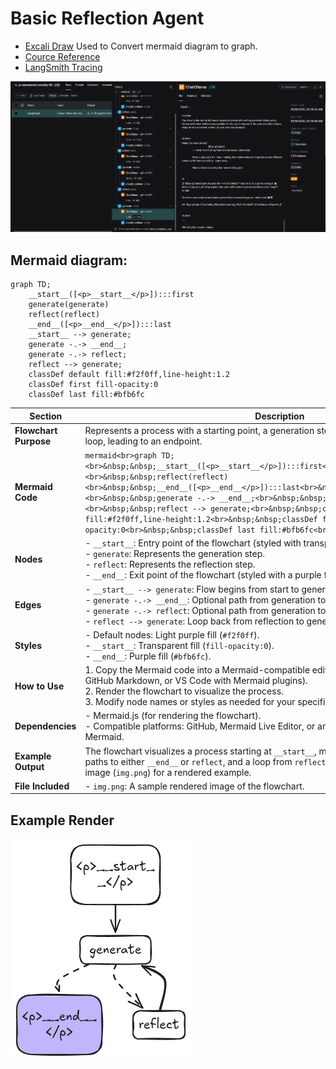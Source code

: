 # Basic Reflection Agent
- [Excali Draw](https://excalidraw.com/) Used to Convert mermaid diagram to graph.
- [Cource Reference](https://github.com/emarco177/langgraph-course/tree/project/reflection-agent)
- [LangSmith Tracing](https://smith.langchain.com/o/032efef2-c6bd-42e8-9c4f-424e2da7cf1f/projects/p/c8fd8dce-bf7e-45cb-9110-e83fad7e5c1e?timeModel=%7B%22duration%22%3A%227d%22%7D&peek=308b5e19-cfde-4823-a685-2de06fae8e71&peeked_trace=e4fe4317-0641-46f1-8387-0b638c1ab3cd)

![img_1.png](img_1.png)

## Mermaid diagram:
```mermaid
graph TD;
	__start__([<p>__start__</p>]):::first
	generate(generate)
	reflect(reflect)
	__end__([<p>__end__</p>]):::last
	__start__ --> generate;
	generate -.-> __end__;
	generate -.-> reflect;
	reflect --> generate;
	classDef default fill:#f2f0ff,line-height:1.2
	classDef first fill-opacity:0
	classDef last fill:#bfb6fc
```

| **Section**            | **Description**                                                                 |
|-------------------------|---------------------------------------------------------------------------------|
| **Flowchart Purpose**   | Represents a process with a starting point, a generation step, a reflection step, and an iterative loop, leading to an endpoint. |
| **Mermaid Code**        | ```mermaid<br>graph TD;<br>&nbsp;&nbsp;__start__([<p>__start__</p>]):::first<br>&nbsp;&nbsp;generate(generate)<br>&nbsp;&nbsp;reflect(reflect)<br>&nbsp;&nbsp;__end__([<p>__end__</p>]):::last<br>&nbsp;&nbsp;__start__ --> generate;<br>&nbsp;&nbsp;generate -.-> __end__;<br>&nbsp;&nbsp;generate -.-> reflect;<br>&nbsp;&nbsp;reflect --> generate;<br>&nbsp;&nbsp;classDef default fill:#f2f0ff,line-height:1.2<br>&nbsp;&nbsp;classDef first fill-opacity:0<br>&nbsp;&nbsp;classDef last fill:#bfb6fc<br>``` |
| **Nodes**               | - `__start__`: Entry point of the flowchart (styled with transparent fill).<br>- `generate`: Represents the generation step.<br>- `reflect`: Represents the reflection step.<br>- `__end__`: Exit point of the flowchart (styled with a purple fill). |
| **Edges**               | - `__start__ --> generate`: Flow begins from start to generation.<br>- `generate -.-> __end__`: Optional path from generation to end (dotted line).<br>- `generate -.-> reflect`: Optional path from generation to reflection (dotted line).<br>- `reflect --> generate`: Loop back from reflection to generation. |
| **Styles**              | - Default nodes: Light purple fill (`#f2f0ff`).<br>- `__start__`: Transparent fill (`fill-opacity:0`).<br>- `__end__`: Purple fill (`#bfb6fc`). |
| **How to Use**          | 1. Copy the Mermaid code into a Mermaid-compatible editor (e.g., Mermaid Live Editor, GitHub Markdown, or VS Code with Mermaid plugins).<br>2. Render the flowchart to visualize the process.<br>3. Modify node names or styles as needed for your specific use case. |
| **Dependencies**        | - Mermaid.js (for rendering the flowchart).<br>- Compatible platforms: GitHub, Mermaid Live Editor, or any Markdown renderer supporting Mermaid. |
| **Example Output**      | The flowchart visualizes a process starting at `__start__`, moving to `generate`, with optional paths to either `__end__` or `reflect`, and a loop from `reflect` back to `generate`. See the provided image (`img.png`) for a rendered example. |
| **File Included**       | - `img.png`: A sample rendered image of the flowchart. |

## Example Render

![img.png](img.png)

